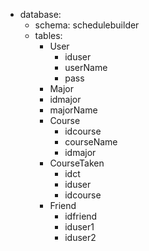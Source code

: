 - database:
  - schema: schedulebuilder
  - tables:
    - User
      - iduser
      - userName
      - pass
    -  Major
      - idmajor
      - majorName
    - Course
      - idcourse
      - courseName
      - idmajor
    - CourseTaken
      - idct
      - iduser
      - idcourse
    - Friend
      - idfriend
      - iduser1
      - iduser2
